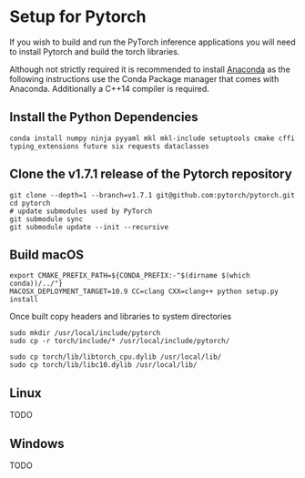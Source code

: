 # Setup for Pytorch

If you wish to build and run the PyTorch inference applications you will need to install Pytorch and build the torch libraries. 

Although not strictly required it is recommended to install [Anaconda](https://www.anaconda.com/products/individual#download-section) as the following instructions use the Conda Package manager that comes with Anaconda. Additionally a C++14 compiler is required.


## Install the Python Dependencies 
```
conda install numpy ninja pyyaml mkl mkl-include setuptools cmake cffi typing_extensions future six requests dataclasses
```

## Clone the v1.7.1 release of the Pytorch repository
```
git clone --depth=1 --branch=v1.7.1 git@github.com:pytorch/pytorch.git
cd pytorch
# update submodules used by PyTorch
git submodule sync
git submodule update --init --recursive
``` 


## Build macOS
```
export CMAKE_PREFIX_PATH=${CONDA_PREFIX:-"$(dirname $(which conda))/../"}
MACOSX_DEPLOYMENT_TARGET=10.9 CC=clang CXX=clang++ python setup.py install
```

Once built copy headers and libraries to system directories
```
sudo mkdir /usr/local/include/pytorch
sudo cp -r torch/include/* /usr/local/include/pytorch/

sudo cp torch/lib/libtorch_cpu.dylib /usr/local/lib/
sudo cp torch/lib/libc10.dylib /usr/local/lib/
```

## Linux
TODO

## Windows
TODO